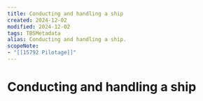 ```yaml
---
title: Conducting and handling a ship
created: 2024-12-02
modified: 2024-12-02
tags: TBSMetadata
alias: Conducting and handling a ship.
scopeNote:
- "[[15792 Pilotage]]"
---
```

# Conducting and handling a ship
